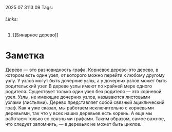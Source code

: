 2025 07 3113 09
Tags: 
###### Links: 
1) [[Бинарное дерево]]
# Заметка
Дерево — это разновидность графа. Корневое дерево-это дерево, в котором есть один узел, от которого можно перейти к любому другому узлу. У узлов могут быть дочерние узлы, а у дочерних узлов может быть родительский узел.В дереве узлы имеют по крайней мере одного родителя. Существует только один узел без родителя — это корневой узел. Узлы, не имеющие дочерних узлов, называются листовыми узлами (листьями). Дерево представляет собой связный ациклический граф. Как я уже сказал, мы работаем исключительно с корневыми деревьями, так что у всех наших деревьев есть корень. А еще мы работаем только со связными графами. Таким образом, самое важное, что следует запомнить, — в деревьях не может быть циклов.